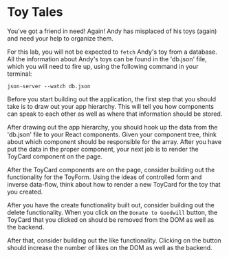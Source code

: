 # Toy Tales

You've got a friend in need! Again!
Andy has misplaced of his toys (again) and need your help to organize them.

For this lab, you will not be expected to `fetch` Andy's toy from a database. All the information about Andy's toys can be found in the 'db.json' file, which you will need to fire up, using the following command in your terminal:

`json-server --watch db.json`

Before you start building out the application, the first step that you should take is to draw out your app hierarchy. This will tell you how components can speak to each other as well as where that information should be stored.

After drawing out the app hierarchy, you should hook up the data from the 'db.json' file to your React components. Given your component tree, think about which component should be responsible for the array. After you have put the data in the proper component, your next job is to render the ToyCard component on the page.

After the ToyCard components are on the page, consider building out the functionality for the ToyForm. Using the ideas of controlled form and inverse data-flow, think about how to render a new ToyCard for the toy that you created.

After you have the create functionality built out, consider building out the delete functionality. When you click on the `Donate to Goodwill` button, the ToyCard that you clicked on should be removed from the DOM as well as the backend.

After that, consider building out the like functionality. Clicking on the button should increase the number of likes on the DOM as well as the backend.

